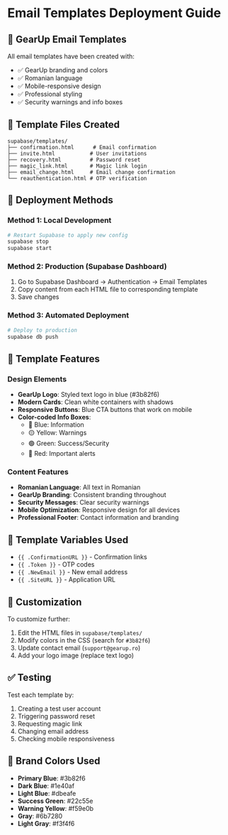 # Email Templates Deployment Guide

## 🎨 GearUp Email Templates

All email templates have been created with:

- ✅ GearUp branding and colors
- ✅ Romanian language
- ✅ Mobile-responsive design
- ✅ Professional styling
- ✅ Security warnings and info boxes

## 📁 Template Files Created

```
supabase/templates/
├── confirmation.html      # Email confirmation
├── invite.html           # User invitations
├── recovery.html         # Password reset
├── magic_link.html       # Magic link login
├── email_change.html     # Email change confirmation
└── reauthentication.html # OTP verification
```

## 🚀 Deployment Methods

### Method 1: Local Development

```bash
# Restart Supabase to apply new config
supabase stop
supabase start
```

### Method 2: Production (Supabase Dashboard)

1. Go to Supabase Dashboard → Authentication → Email Templates
2. Copy content from each HTML file to corresponding template
3. Save changes

### Method 3: Automated Deployment

```bash
# Deploy to production
supabase db push
```

## 🎯 Template Features

### Design Elements

- **GearUp Logo**: Styled text logo in blue (#3b82f6)
- **Modern Cards**: Clean white containers with shadows
- **Responsive Buttons**: Blue CTA buttons that work on mobile
- **Color-coded Info Boxes**:
  - 🔵 Blue: Information
  - 🟡 Yellow: Warnings
  - 🟢 Green: Success/Security
  - 🔴 Red: Important alerts

### Content Features

- **Romanian Language**: All text in Romanian
- **GearUp Branding**: Consistent branding throughout
- **Security Messages**: Clear security warnings
- **Mobile Optimization**: Responsive design for all devices
- **Professional Footer**: Contact information and branding

## 📧 Template Variables Used

- `{{ .ConfirmationURL }}` - Confirmation links
- `{{ .Token }}` - OTP codes
- `{{ .NewEmail }}` - New email address
- `{{ .SiteURL }}` - Application URL

## 🔧 Customization

To customize further:

1. Edit the HTML files in `supabase/templates/`
2. Modify colors in the CSS (search for `#3b82f6`)
3. Update contact email (`support@gearup.ro`)
4. Add your logo image (replace text logo)

## ✅ Testing

Test each template by:

1. Creating a test user account
2. Triggering password reset
3. Requesting magic link
4. Changing email address
5. Checking mobile responsiveness

## 🎨 Brand Colors Used

- **Primary Blue**: #3b82f6
- **Dark Blue**: #1e40af
- **Light Blue**: #dbeafe
- **Success Green**: #22c55e
- **Warning Yellow**: #f59e0b
- **Gray**: #6b7280
- **Light Gray**: #f3f4f6
